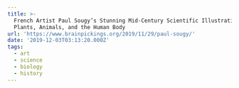 ```yaml
---
title: >-
  French Artist Paul Sougy’s Stunning Mid-Century Scientific Illustrations of
  Plants, Animals, and the Human Body
url: 'https://www.brainpickings.org/2019/11/29/paul-sougy/'
date: '2019-12-03T03:13:20.000Z'
tags:
  - art
  - science
  - biology
  - history
---
```

